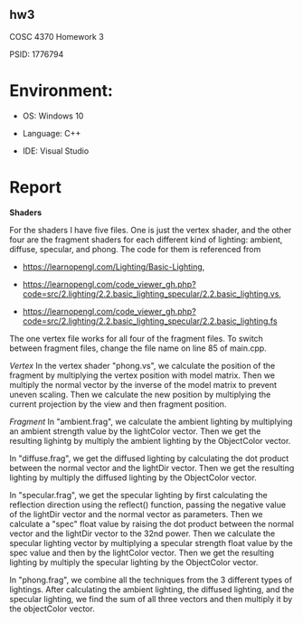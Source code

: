 ## hw3
COSC 4370 Homework 3

PSID: 1776794

# Environment:
* OS: Windows 10

* Language: C++

* IDE: Visual Studio

# Report

**Shaders**

For the shaders I have five files. One is just the vertex shader, and the other four are the fragment shaders for each different kind of lighting: ambient, diffuse, specular, and phong. The code for them is referenced from 

* https://learnopengl.com/Lighting/Basic-Lighting,

* https://learnopengl.com/code_viewer_gh.php?code=src/2.lighting/2.2.basic_lighting_specular/2.2.basic_lighting.vs,

* https://learnopengl.com/code_viewer_gh.php?code=src/2.lighting/2.2.basic_lighting_specular/2.2.basic_lighting.fs

The one vertex file works for all four of the fragment files. To switch between fragment files, change the file name on line 85 of main.cpp.

*Vertex*
In the vertex shader "phong.vs", we calculate the position of the fragment by multiplying the vertex position with model matrix. Then we multiply the normal vector by the inverse of the model matrix to prevent uneven scaling. Then we calculate the new position by multiplying the current projection by the view and then fragment position.

*Fragment*
In "ambient.frag", we calculate the ambient lighting by multiplying an ambient strength value by the lightColor vector. Then we get the resulting lighintg by multiply the ambient lighting by the ObjectColor vector.

In "diffuse.frag", we get the diffused lighting by calculating the dot product between the normal vector and the lightDir vector. Then we get the resulting lighting by multiply the diffused lighting by the ObjectColor vector.

In "specular.frag", we get the specular lighting by first calculating the reflection direction using the reflect() function, passing the negative value of the lightDir vector and the normal vector as parameters. Then we calculate a "spec" float value by raising the dot product between the normal vector and the lightDir vector to the 32nd power. Then we calculate the specular lighting vector by multiplying a specular strength float value by the spec value and then by the lightColor vector. Then we get the resulting lighting by multiply the specular lighting by the ObjectColor vector.

In "phong.frag", we combine all the techniques from the 3 different types of lightings. After calculating the ambient lighting, the diffused lighting, and the specular lighting, we find the sum of all three vectors and then multiply it by the objectColor vector.
